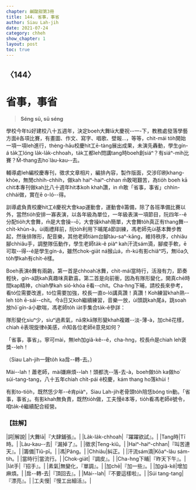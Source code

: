 ```yaml
---
chapter: 鹹酸甜第3冊
title: 144. 省事，事省
author: Siau Lah-jih
date: 2021-07-24
category: chheh
show_chapter: 1
layout: post
toc: true
---
```


## 〈144〉
# 省事，事省
> **Séng sū, sū séng**
 
學校今年tú好建校八十五週年，決定boeh大舞lā大慶祝--一-下，教務處發落學藝方面ê各項比賽，有畫圖、作文、寫字、唱歌、壁報…，等等，chit-mái to̍h開始一項一項leh進行，thèng-hāu校慶hit工ē-tàng展出成果，未演先轟動，學生gín-á ta̍k工lóng la̍k-la̍k-chhoah，ta̍k工都leh問講tang時boeh創siáⁿ？有siáⁿ-mih比賽？M̄-thang去ho͘ làu-kau--去。

輔導處leh編校慶專刊，徵求文章相片，編排內容，製作版面，交涉印刷khang-khòe，無閒chhih-chhih，做kah haiⁿ-haiⁿ-chhan m̄敢喝艱苦，為tio̍h boeh kā chit本專刊做kah比八十週年hit本koh khah讚，in m̄敢「省事，事省」chhìn-chhái做，實在ē o-ló--得。

訓導處負責校慶hit工ê慶祝大會kap運動會，運動會ê籌備，除了各班準備比賽以外，當然tio̍h安排一寡表演，以各年級為單位，一年級表演一項節目，阮四年--ê分配tio̍h大會舞，m̄是大會操--ō͘，大會操khah簡單，大會舞to̍h真正有thang舞--chi̍t-khùn-à，ùi兩禮拜前，阮to̍h利用下晡尾á節訓練，馮老師先ùi基本舞步教起，然後排隊形，配音樂，其他老師tiàm台腳tàu-saⁿ-kāng，維持秩序，chhiâu腳chhiâu手，調整隊伍動作，學生老師ta̍k-ê piàⁿ kah汗流sám滴，腳痠手軟，ē可取--得--ê是學生gín-á，雖然chok-gia̍t ná猴山á，m̄-kú有影chiâⁿ巧，無lōa久to̍h學kah有chi̍t-ê樣。

Boeh表演ê舞有兩齣，第一首是chhoah冰舞，chit-mái當時行，活潑有力，節奏輕快，gín-á跳kah真趣味真歡喜。第二首是向前衝，因為有隊形變化，開真chē時間kap精神，chiah學kah sió-khóa ē看--chit。Cha-hng下晡，請校長來參考，看tó位需要改進，tó位需要加強，校長一直o-ló講真讚！真讚！Koh練習khah熟--leh to̍h ē-sái--chit。今á日又koh繼續練習，音樂一放，ùi頭跳kah尾á，跳soah放hō͘ gín-á小歇喘，馮老師to̍h ia̍t手集合ta̍k-ê參詳：

隊形變化siuⁿ少，siuⁿ過素氣，nā來kā隊形變khah複雜--淡-薄-à，加chē花樣，chiah ē表現旋律ê美感，m̄知各位老師ê意見如何？

「省事，事省」。寧可mài，無leh加giâ-kê--ê，cha-hng，校長m̄是chiah leh褒獎--leh！

（Siau Lah-jih一聲to̍h ka戽--轉-去。）

Mài--lah！蕭老師，mài嫌麻煩--lah！頭都洗--落-去-à，boeh做to̍h ka做ho͘ súi-tang-tang，八十五年chiah chi̍t-pái ê校慶，kám thang ho͘落khùi！

有影to-tio̍h，既然恁少年--ê肯piàⁿ，Siau Lah-jih老骨頭to̍h陪恁bóng tín動。「省事，事省」。有影khah無負責，既然tio̍h做，工夫慢ê本等，tio̍h看馮老師ê號令，咱ta̍k-ê繼續配合經營。

 
### 【註解】

|詞|解說|
|大舞lā|『大肆鋪張』。|
|La̍k-la̍k-chhoah|『躍躍欲試』。|
|Tang時|Tī時。|
|Làu-kau--去|『漏掉了』。|
|徵求|Teng-kiû。|
|Haiⁿ-haiⁿ-chhan|『叫苦連天』。|
|籌備|Tiû-pī。|
|馮|Pâng。|
|Chhiâu|糾正。|
|汗流sám滴|Kōaⁿ-lâu sám-tih。|
|當時行|當流行。|
|Chok-gia̍t|『調皮』。|
|Cha-hng下晡|『昨天下午』。|
|Ia̍t手|『招手』。|
|素氣|無變化，『單調』。|
|加chē|『加一些』。|
|加giâ-kê|增加麻煩。|
|戽--轉-去|『頂回去』。|
|Mài--lah|『不要這樣啦』。|
|Súi tang-tang|『漂亮』。|
|工夫慢|『慢工出細活』。|
